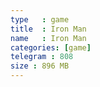 ```yaml
---
type   : game
title  : Iron Man
name   : Iron Man
categories: [game]
telegram : 808
size : 896 MB
---
```



